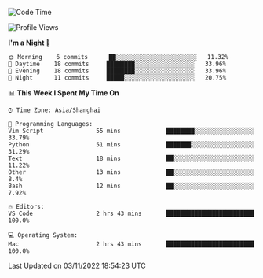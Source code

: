 <!--START_SECTION:waka-->
![Code Time](http://img.shields.io/badge/Code%20Time-19%20hrs%2025%20mins-blue)

![Profile Views](http://img.shields.io/badge/Profile%20Views-2-blue)

**I'm a Night 🦉** 

```text
🌞 Morning    6 commits      ██░░░░░░░░░░░░░░░░░░░░░░░   11.32% 
🌆 Daytime    18 commits     ████████░░░░░░░░░░░░░░░░░   33.96% 
🌃 Evening    18 commits     ████████░░░░░░░░░░░░░░░░░   33.96% 
🌙 Night      11 commits     █████░░░░░░░░░░░░░░░░░░░░   20.75%

```


📊 **This Week I Spent My Time On** 

```text
⌚︎ Time Zone: Asia/Shanghai

💬 Programming Languages: 
Vim Script               55 mins             ████████░░░░░░░░░░░░░░░░░   33.79% 
Python                   51 mins             ███████░░░░░░░░░░░░░░░░░░   31.29% 
Text                     18 mins             ██░░░░░░░░░░░░░░░░░░░░░░░   11.22% 
Other                    13 mins             ██░░░░░░░░░░░░░░░░░░░░░░░   8.4% 
Bash                     12 mins             ██░░░░░░░░░░░░░░░░░░░░░░░   7.92%

🔥 Editors: 
VS Code                  2 hrs 43 mins       █████████████████████████   100.0%

💻 Operating System: 
Mac                      2 hrs 43 mins       █████████████████████████   100.0%

```


 Last Updated on 03/11/2022 18:54:23 UTC
<!--END_SECTION:waka-->